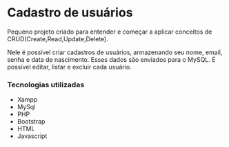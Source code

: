 <h1>Cadastro de usuários</h1>
<p>Pequeno projeto criado para entender e começar a aplicar conceitos de CRUD(Create,Read,Update,Delete).</p>
<p>Nele é possível criar cadastros de usuários, armazenando seu nome, email, senha e data de nascimento. Esses dados são enviados para o MySQL. É possível editar, listar e excluir cada usuário.</p>
<h3>Tecnologias utilizadas</h3>
<ul>
  <li>Xampp</li>
  <li>MySql</li>
  <li>PHP</li>
  <li>Bootstrap</li>
  <li>HTML</li>
  <li>Javascript</li>
</ul>